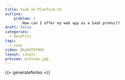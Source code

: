```yaml
---
title: SaaS on Platform.sh
outline:
    problem: |
        How can I offer my web app as a SaaS product?
draft: false
categories:
  - benefits
tags:
  - saas
video: Qhy6UT0fNVk
layout: single
preview: preview.jpg
---
```


{{< generateNotes >}}
